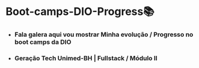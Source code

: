 #         Boot-camps-DIO-Progress:books:
- ### Fala galera aqui vou mostrar Minha evolução / Progresso no boot camps da DIO

- ### Geração Tech Unimed-BH | Fullstack / Módulo II

  



# 

